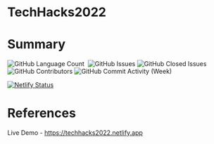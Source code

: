 # TechHacks2022

# Summary

<div>
<img alt="GitHub Language Count" src="https://img.shields.io/github/languages/count/andykr1k/TechHacks2022?&style=for-the-badge"/>
<img alt="" src="https://img.shields.io/github/repo-size/andykr1k/TechHacks2022?&style=for-the-badge"/>
<img alt="GitHub Issues" src="https://img.shields.io/github/issues/andykr1k/TechHacks2022?&style=for-the-badge"/>
<img alt="GitHub Closed Issues" src="https://img.shields.io/github/issues-closed/andykr1k/TechHacks2022?&style=for-the-badge"/>
<img alt="GitHub Contributors" src="https://img.shields.io/github/contributors/andykr1k/TechHacks2022?&style=for-the-badge"/>
<img alt="GitHub Commit Activity (Week)" src="https://img.shields.io/github/commit-activity/w/andykr1k/TechHacks2022?&style=for-the-badge"/>
</div>

[![Netlify Status](https://api.netlify.com/api/v1/badges/b856a496-7aff-4b8f-8bba-30cdf7ddd05c/deploy-status)](https://app.netlify.com/sites/techhacks2022/deploys)

# References
Live Demo - https://techhacks2022.netlify.app
